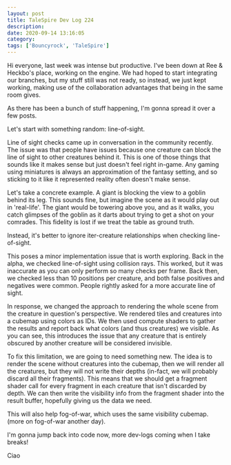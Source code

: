 ```yaml
---
layout: post
title: TaleSpire Dev Log 224
description:
date: 2020-09-14 13:16:05
category:
tags: ['Bouncyrock', 'TaleSpire']
---
```


Hi everyone, last week was intense but productive. I've been down at Ree & Heckbo's place, working on the engine. We had hoped to start integrating our branches, but my stuff still was not ready, so instead, we just kept working, making use of the collaboration advantages that being in the same room gives.

As there has been a bunch of stuff happening, I'm gonna spread it over a few posts.

Let's start with something random: line-of-sight.

Line of sight checks came up in conversation in the community recently. The issue was that people have issues because one creature can block the line of sight to other creatures behind it. This is one of those things that sounds like it makes sense but just doesn't feel right in-game. Any gaming using miniatures is always an approximation of the fantasy setting, and so sticking to it like it represented reality often doesn't make sense.

Let's take a concrete example. A giant is blocking the view to a goblin behind its leg. This sounds fine, but imagine the scene as it would play out in 'real-life'. The giant would be towering above you, and as it walks, you catch glimpses of the goblin as it darts about trying to get a shot on your comrades. This fidelity is lost if we treat the table as ground truth.

Instead, it's better to ignore iter-creature relationships when checking line-of-sight.

This poses a minor implementation issue that is worth exploring. Back in the alpha, we checked line-of-sight using collision rays. This worked, but it was inaccurate as you can only perform so many checks per frame. Back then, we checked less than 10 positions per creature, and both false positives and negatives were common. People rightly asked for a more accurate line of sight.

In response, we changed the approach to rendering the whole scene from the creature in question's perspective. We rendered tiles and creatures into a cubemap using colors as IDs. We then used compute shaders to gather the results and report back what colors (and thus creatures) we visible. As you can see, this introduces the issue that any creature that is entirely obscured by another creature will be considered invisible.

To fix this limitation, we are going to need something new. The idea is to render the scene without creatures into the cubemap, then we will render all the creatures, but they will not write their depths (in-fact, we will probably discard all their fragments). This means that we should get a fragment shader call for every fragment in each creature that isn't discarded by depth. We can then write the visibility info from the fragment shader into the result buffer, hopefully giving us the data we need.

This will also help fog-of-war, which uses the same visibility cubemap. (more on fog-of-war another day).

I'm gonna jump back into code now, more dev-logs coming when I take breaks!

Ciao
